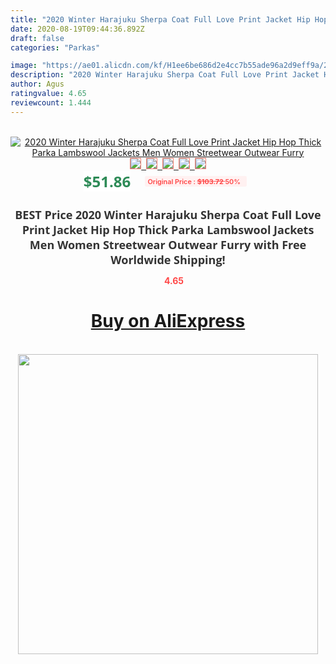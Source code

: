 ```yaml
---
title: "2020 Winter Harajuku Sherpa Coat Full Love Print Jacket Hip Hop Thick Parka Lambswool Jackets Men Women Streetwear Outwear Furry"
date: 2020-08-19T09:44:36.892Z
draft: false
categories: "Parkas"

image: "https://ae01.alicdn.com/kf/H1ee6be686d2e4cc7b55ade96a2d9eff9a/2020-Winter-Harajuku-Sherpa-Coat-Full-Love-Print-Jacket-Hip-Hop-Thick-Parka-Lambswool-Jackets-Men.jpg"
description: "2020 Winter Harajuku Sherpa Coat Full Love Print Jacket Hip Hop Thick Parka Lambswool Jackets Men Women Streetwear Outwear Furry"
author: Agus
ratingvalue: 4.65
reviewcount: 1.444
---
```

<br>
<div style="text-align: center;">
<a href="https://s.click.aliexpress.com/e/_9gdZtL" target="_blank" rel="nofollow noopener noreferrer"><img alt="2020 Winter Harajuku Sherpa Coat Full Love Print Jacket Hip Hop Thick Parka Lambswool Jackets Men Women Streetwear Outwear Furry" class="magnifier-image" src="https://ae01.alicdn.com/kf/H1ee6be686d2e4cc7b55ade96a2d9eff9a/2020-Winter-Harajuku-Sherpa-Coat-Full-Love-Print-Jacket-Hip-Hop-Thick-Parka-Lambswool-Jackets-Men.jpg_640x640.jpg">
<br>
<img style="border:1px solid salmon" src="https://ae01.alicdn.com/kf/H1ee6be686d2e4cc7b55ade96a2d9eff9a/2020-Winter-Harajuku-Sherpa-Coat-Full-Love-Print-Jacket-Hip-Hop-Thick-Parka-Lambswool-Jackets-Men.jpg_120x120.jpg">&nbsp;&nbsp;<img style="border:1px solid salmon" src="https://ae01.alicdn.com/kf/H6d7981ce5e054667b7c292022d344a39j/2020-Winter-Harajuku-Sherpa-Coat-Full-Love-Print-Jacket-Hip-Hop-Thick-Parka-Lambswool-Jackets-Men.jpg_120x120.jpg">&nbsp;&nbsp;<img style="border:1px solid salmon" src="https://ae01.alicdn.com/kf/He1f43cb5b4fb48f38104c94a3ffa13662/2020-Winter-Harajuku-Sherpa-Coat-Full-Love-Print-Jacket-Hip-Hop-Thick-Parka-Lambswool-Jackets-Men.jpg_120x120.jpg">&nbsp;&nbsp;<img style="border:1px solid salmon" src="https://ae01.alicdn.com/kf/H69c5a3a70cb848e6917eab55272e6b34X/2020-Winter-Harajuku-Sherpa-Coat-Full-Love-Print-Jacket-Hip-Hop-Thick-Parka-Lambswool-Jackets-Men.jpg_120x120.jpg">&nbsp;&nbsp;<img style="border:1px solid salmon" src="https://ae01.alicdn.com/kf/Hc7cc0e54e67f43d2b3ebdde3524d0a299/2020-Winter-Harajuku-Sherpa-Coat-Full-Love-Print-Jacket-Hip-Hop-Thick-Parka-Lambswool-Jackets-Men.jpg_120x120.jpg"></a></div><br0>
<div style="text-align: center;"><span style="background-color: white; border: 0px; box-sizing: border-box; color: seagreen; display: inline-block; font-family: &quot;open sans&quot; , &quot;arial&quot; , &quot;helvetica&quot; , sans-serif , &quot;heiti&quot;; font-size: 24px; font-stretch: inherit; font-weight: 700; line-height: inherit; margin: 0px 10px 0px 0px; padding: 0px; vertical-align: middle;">$51.86 </span>
<span style="background: rgb(255 , 241 , 241); border-radius: 3px; border: 0px; box-sizing: border-box; color: #ff4747; display: inline-block; font-family: inherit; font-size: 12px; font-stretch: inherit; font-style: inherit; font-variant: inherit; font-weight: 600; line-height: inherit; margin: 0px; padding: 2px 5px; transform: scale(0.9); vertical-align: middle;">Original Price : <b style="text-decoration: line-through;">$103.72 </b> 50%&nbsp;&nbsp;</span></div>
<h1 style="color: #333333; display: inline-block; font-family: &quot;open sans&quot; , &quot;arial&quot; , &quot;helvetica&quot; , sans-serif , &quot;heiti&quot;; font-size: 18px; font-stretch: inherit; font-weight: 700; text-align: center;">BEST Price 2020 Winter Harajuku Sherpa Coat Full Love Print Jacket Hip Hop Thick Parka Lambswool Jackets Men Women Streetwear Outwear Furry with Free Worldwide Shipping!</h1>
<div style="color: #ff4747; text-align: center;">
<img src="https://4.bp.blogspot.com/-M0ZcTcb-5uY/XleCXlxnR4I/AAAAAAAAAEc/OrjgMkXV1oMQFaCRZj5HQwOCBcu3w1FegCPcBGAYYCw/s1600/star.png" style="height: 15px;">&nbsp;<b>4.65</b></div>
<div class="button_cont" align="center"><a class="buynow_a" href="https://s.click.aliexpress.com/e/_9gdZtL" target="_blank" rel="nofollow noopener noreferrer"><H1>Buy on AliExpress</H1></a></div><br>
<div class="separator" style="clear: both; text-align: center;">
<img src="https://lh3.googleusercontent.com/-pTy5HemUv9M/XlePHvY0dAI/AAAAAAAAAE4/0nX5iRUoIWY8eMW9Dpxeirr157OZliDIgCLcBGAsYHQ/s1600/badge.gif" width="480">
</div>
